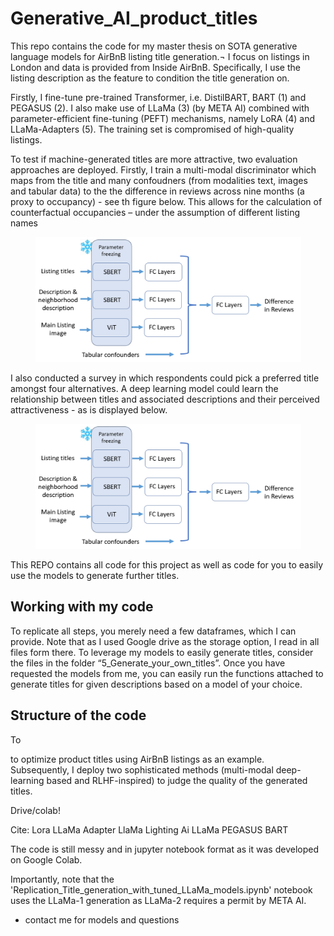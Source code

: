 # Generative_AI_product_titles

This repo contains the code for my master thesis on SOTA generative language models for AirBnB listing title generation.¬ I focus on listings in London and data is provided from Inside AirBnB.
Specifically, I use the listing description as the feature to condition the title generation on.

Firstly, I fine-tune pre-trained Transformer, i.e. DistilBART, BART (1) and PEGASUS (2). I also make use of LLaMa (3) (by META AI) combined with parameter-efficient fine-tuning (PEFT) mechanisms, namely LoRA (4) and LLaMa-Adapters (5). The training set is compromised of high-quality listings.

To test if machine-generated titles are more attractive, two evaluation approaches are deployed. Firstly, I train a multi-modal discriminator which maps from the title and many confoudners (from modalities text, images and tabular data) to the the difference in reviews across nine months (a proxy to occupancy) - see th figure below. This allows for the calculation of counterfactual occupancies – under the assumption of different listing names

<p align="center">
<img src="https://github.com/NicoSchwarzer/Generative_AI_product_titles/blob/main/3_discriminator_counterfactuals/mm_design.PNG" width="425" height="200">
</p>


I also conducted a survey in which respondents could pick a preferred title amongst four alternatives. A deep learning model could learn the relationship between titles and associated descriptions and their perceived attractiveness - as is displayed below.

<p align="center">
<img src="https://github.com/NicoSchwarzer/Generative_AI_product_titles/blob/main/3_discriminator_counterfactuals/mm_design.PNG" width="425" height="200">
</p>


This REPO contains all code for this project as well as code for you to easily use the models to generate further titles.

## Working with my code

To replicate all steps, you merely need a few dataframes, which I can provide. Note that as I used Google drive as the storage option, I read in all files form there. 
To leverage my models to easily generate titles, consider the files in the folder “5_Generate_your_own_titles”. Once you have requested the models from me, you can easily run the functions attached to generate titles for given descriptions based on a model of your choice. 

## Structure of the code 







To


 
to optimize product titles using AirBnB listings as an example. Subsequently, I deploy two sophisticated methods (multi-modal deep-learning based and RLHF-inspired) to judge the quality of the generated titles. 

Drive/colab!

Cite:
Lora
LLaMa Adapter
LlaMa
Lighting Ai LLaMa
PEGASUS
BART

The code is still messy and in jupyter notebook format as it was developed on Google Colab.

Importantly, note that the 'Replication_Title_generation_with_tuned_LLaMa_models.ipynb' notebook uses the LLaMa-1 generation as LLaMa-2 requires a permit by META AI.




- contact me for models and questions

